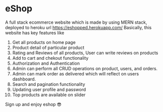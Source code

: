 # eShop

A full stack ecommerce website which is made by using MERN stack, deployed to heroku url https://eshopped.herokuapp.com/
Basically, this website has key features like

1. Get all products on home page
2. Product detail of particular product
3. Rating and Reviews of all products, User can write reviews on products
4. Add to cart and chekout functionality
5. Authorization and Authentication
6. Admin can perform all CRUD operations on product, users, and orders.
7. Admin can mark order as delivered which will reflect on users dashboard.
8. Search and pagination functionality
9. Updating user profile and password
10. Top products are available on slider

Sign up and enjoy eshop 😎

